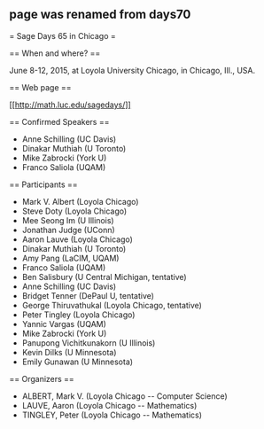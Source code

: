 ## page was renamed from days70
= Sage Days 65 in Chicago =

== When and where? ==

June 8-12, 2015, at Loyola University Chicago, in Chicago, Ill., USA.

== Web page ==

[[http://math.luc.edu/sagedays/]]

== Confirmed Speakers ==

 * Anne Schilling (UC Davis)
 * Dinakar Muthiah (U Toronto)
 * Mike Zabrocki (York U)
 * Franco Saliola (UQAM)

== Participants ==

 * Mark V. Albert (Loyola Chicago)
 * Steve Doty (Loyola Chicago)
 * Mee Seong Im (U Illinois)
 * Jonathan Judge (UConn)
 * Aaron Lauve (Loyola Chicago)
 * Dinakar Muthiah (U Toronto)
 * Amy Pang (LaCIM, UQAM)
 * Franco Saliola (UQAM)
 * Ben Salisbury (U Central Michigan, tentative)
 * Anne Schilling (UC Davis)
 * Bridget Tenner (DePaul U, tentative)
 * George Thiruvathukal (Loyola Chicago, tentative)
 * Peter Tingley (Loyola Chicago)
 * Yannic Vargas (UQAM)
 * Mike Zabrocki (York U)
 * Panupong Vichitkunakorn (U Illinois)
 * Kevin Dilks (U Minnesota)
 * Emily Gunawan (U Minnesota)
 


== Organizers ==

  * ALBERT, Mark V. (Loyola Chicago -- Computer Science)
  * LAUVE, Aaron (Loyola Chicago -- Mathematics)
  * TINGLEY, Peter (Loyola Chicago -- Mathematics)
